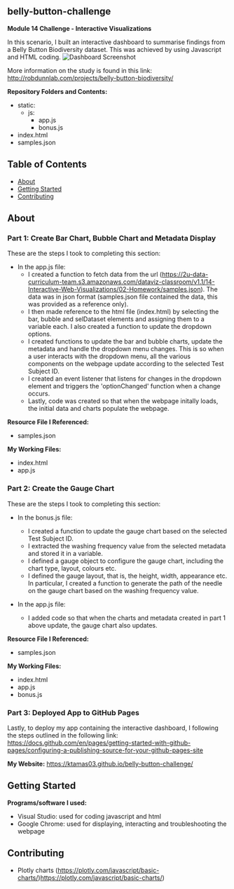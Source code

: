 ## belly-button-challenge
**Module 14 Challenge - Interactive Visualizations**

In this scenario, I built an interactive dashboard to summarise findings from a Belly Button Biodiversity dataset. This was achieved by using Javascript and HTML coding.
![Dashboard Screenshot](https://github.com/KTamas03/belly-button-challenge/assets/132874272/bf225084-b773-40d9-ae11-ae09ff303a6c)

More information on the study is found in this link: http://robdunnlab.com/projects/belly-button-biodiversity/ 

**Repository Folders and Contents:**
- static:
  - js:
    - app.js
    - bonus.js
- index.html
- samples.json


## Table of Contents

- [About](#about)
- [Getting Started](#getting-started)
- [Contributing](#contributing)

## About
### Part 1: Create Bar Chart, Bubble Chart and Metadata Display

These are the steps I took to completing this section:
- In the app.js file:
  - I created a function to fetch data from the url (https://2u-data-curriculum-team.s3.amazonaws.com/dataviz-classroom/v1.1/14-Interactive-Web-Visualizations/02-Homework/samples.json). The data was in json format (samples.json file contained the data, this was provided as a reference only).
  - I then made reference to the html file (index.html) by selecting the bar, bubble and selDataset elements and assigning them to a variable each. I also created a function to update the dropdown options.
  - I created functions to update the bar and bubble charts, update the metadata and handle the dropdown menu changes. This is so when a user interacts with the dropdown menu, all the various components on the webpage update according to the selected Test Subject ID.
  - I created an event listener that listens for changes in the dropdown element and triggers the 'optionChanged' function when a change occurs.
  - Lastly, code was created so that when the webpage initally loads, the initial data and charts populate the webpage.

**Resource File I Referenced:**
  - samples.json

**My Working Files:**
  - index.html
  - app.js

### Part 2: Create the Gauge Chart

These are the steps I took to completing this section:
- In the bonus.js file:
  - I created a function to update the gauge chart based on the selected Test Subject ID.
  - I extracted the washing frequency value from the selected metadata and stored it in a variable.
  - I defined a gauge object to configure the gauge chart, including the chart type, layout, colours etc.
  - I defined the gauge layout, that is, the height, width, appearance etc. In particular, I created a function to generate the path of the needle on the gauge chart based on the washing frequency value.

- In the app.js file:
  - I added code so that when the charts and metadata created in part 1 above update, the gauge chart also updates. 

**Resource File I Referenced:**
  - samples.json

**My Working Files:**
  - index.html
  - app.js
  - bonus.js

### Part 3: Deployed App to GitHub Pages

Lastly, to deploy my app containing the interactive dashboard, I following the steps outlined in the following link:
https://docs.github.com/en/pages/getting-started-with-github-pages/configuring-a-publishing-source-for-your-github-pages-site

**My Website:**
https://ktamas03.github.io/belly-button-challenge/

## Getting Started

**Programs/software I used:**
 - Visual Studio: used for coding javascript and html
 - Google Chrome: used for displaying, interacting and troubleshooting the webpage

## Contributing

- Plotly charts (https://plotly.com/javascript/basic-charts/)https://plotly.com/javascript/basic-charts/)
